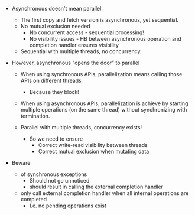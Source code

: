 
- Asynchronous doesn't mean parallel.
    - The first copy and fetch version is asynchronous, yet sequential.
    - No mutual exclusion needed
        - No concurrent access - sequential processing!
        - No visibility issues - HB between asynchronous operation and completion handler ensures visibility
    - Sequential with multiple threads, no concurrency.
        
- However, asynchronous "opens the door" to parallel 
    - When using synchronous APIs, parallelization means calling those APIs on different threads
        - Because they block!
       
    - When using asynchronous APIs, parallelization is achieve by starting multiple operations
    (on the same thread) without synchronizing with termination.
    - Parallel with multiple threads, concurrency exists!
        - So we need to ensure
            - Correct write-read visibility between threads
            - Correct mutual exclusion when mutating data
            
- Beware
    - of synchronous exceptions
        - Should not go unnoticed
        - should result in calling the external completion handler
    - only call external completion handler when all internal operations are completed
        - I.e. no pending operations exist